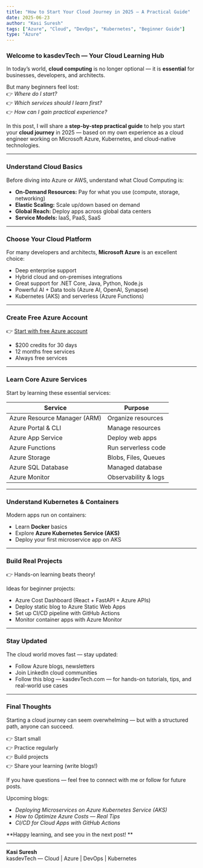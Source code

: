 ```yaml
---
title: "How to Start Your Cloud Journey in 2025 — A Practical Guide"
date: 2025-06-23
author: "Kasi Suresh"
tags: ["Azure", "Cloud", "DevOps", "Kubernetes", "Beginner Guide"]
type: "Azure"
---
```


### Welcome to kasdevTech — Your Cloud Learning Hub 

In today’s world, **cloud computing** is no longer optional — it is **essential** for businesses, developers, and architects.

But many beginners feel lost:  
👉 _Where do I start?_  
👉 _Which services should I learn first?_  
👉 _How can I gain practical experience?_

In this post, I will share a **step-by-step practical guide** to help you start your **cloud journey** in 2025 — based on my own experience as a cloud engineer working on Microsoft Azure, Kubernetes, and cloud-native technologies.

---

###  Understand Cloud Basics

Before diving into Azure or AWS, understand what Cloud Computing is:

- **On-Demand Resources:** Pay for what you use (compute, storage, networking)
- **Elastic Scaling:** Scale up/down based on demand
- **Global Reach:** Deploy apps across global data centers
- **Service Models:** IaaS, PaaS, SaaS

---

### Choose Your Cloud Platform

For many developers and architects, **Microsoft Azure** is an excellent choice:

- Deep enterprise support  
- Hybrid cloud and on-premises integrations  
- Great support for .NET Core, Java, Python, Node.js  
- Powerful AI + Data tools (Azure AI, OpenAI, Synapse)  
- Kubernetes (AKS) and serverless (Azure Functions)

---

###  Create Free Azure Account

👉 [Start with free Azure account](https://azure.microsoft.com/en-us/free/)  
- $200 credits for 30 days  
- 12 months free services  
- Always free services

---

### Learn Core Azure Services

Start by learning these essential services:

| Service | Purpose |
| ------- | ------- |
| Azure Resource Manager (ARM) | Organize resources |
| Azure Portal & CLI | Manage resources |
| Azure App Service | Deploy web apps |
| Azure Functions | Run serverless code |
| Azure Storage | Blobs, Files, Queues |
| Azure SQL Database | Managed database |
| Azure Monitor | Observability & logs |

---

###  Understand Kubernetes & Containers

Modern apps run on containers:

- Learn **Docker** basics
- Explore **Azure Kubernetes Service (AKS)**
- Deploy your first microservice app on AKS

---

###  Build Real Projects

👉 Hands-on learning beats theory!

Ideas for beginner projects:

- Azure Cost Dashboard (React + FastAPI + Azure APIs)  
- Deploy static blog to Azure Static Web Apps  
- Set up CI/CD pipeline with GitHub Actions  
- Monitor container apps with Azure Monitor

---

###  Stay Updated

The cloud world moves fast — stay updated:

- Follow Azure blogs, newsletters
- Join LinkedIn cloud communities
- Follow this blog  — kasdevTech.com — for hands-on tutorials, tips, and real-world use cases

---

### Final Thoughts

Starting a cloud journey can seem overwhelming — but with a structured path, anyone can succeed.

👉 Start small  
👉 Practice regularly  
👉 Build projects  
👉 Share your learning (write blogs!)

If you have questions — feel free to connect with me or follow for future posts.

Upcoming blogs:  
- *Deploying Microservices on Azure Kubernetes Service (AKS)*  
- *How to Optimize Azure Costs — Real Tips*  
- *CI/CD for Cloud Apps with GitHub Actions*

**Happy learning, and see you in the next post! **

---  
**Kasi Suresh**  
kasdevTech — Cloud | Azure | DevOps | Kubernetes

